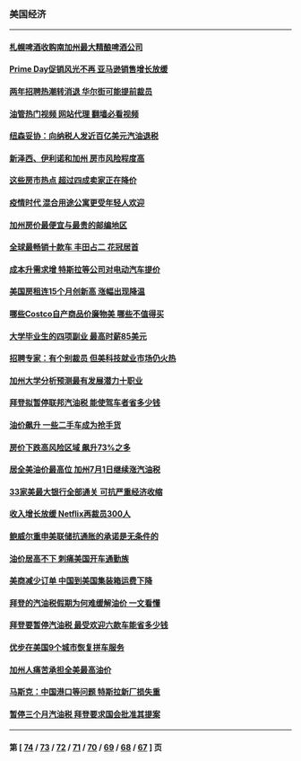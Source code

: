### 美国经济
---
#### [札幌啤酒收购南加州最大精酿啤酒公司](../../pages/ncid1078158/n13768291.md?06282045) 
#### [Prime Day促销风光不再 亚马逊销售增长放缓](../../pages/ncid1078158/n13768791.md?06282045) 
#### [两年招聘热潮转消退 华尔街可能提前裁员](../../pages/ncid1078158/n13768737.md?06282045) 
#### [油管热门视频 网站代理 翻墙必看视频](http://209.222.30.114:81/youtube.html?06282045)
#### [纽森妥协：向纳税人发近百亿美元汽油退税](../../pages/ncid1078158/n13768765.md?06282045) 
#### [新泽西、伊利诺和加州 房市风险程度高](../../pages/ncid1078158/n13768427.md?06282045) 
#### [这些房市热点 超过四成卖家正在降价](../../pages/ncid1078158/n13768265.md?06282045) 
#### [疫情时代 混合用途公寓更受年轻人欢迎](../../pages/ncid1078158/n13768248.md?06282045) 
#### [加州房价最便宜与最贵的邮编地区](../../pages/ncid1078158/n13768067.md?06282045) 
#### [全球最畅销十款车 丰田占二 花冠居首](../../pages/ncid1078158/n13763164.md?06282045) 
#### [成本升需求增 特斯拉等公司对电动汽车提价](../../pages/ncid1078158/n13767981.md?06282045) 
#### [美国房租连15个月创新高 涨幅出现降温](../../pages/ncid1078158/n13767865.md?06282045) 
#### [哪些Costco自产商品价廉物美 哪些不值得买](../../pages/ncid1078158/n13766373.md?06282045) 
#### [大学毕业生的四项副业 最高时薪85美元](../../pages/ncid1078158/n13766337.md?06282045) 
#### [招聘专家：有个别裁员 但美科技就业市场仍火热](../../pages/ncid1078158/n13767465.md?06282045) 
#### [加州大学分析预测最有发展潜力十职业](../../pages/ncid1078158/n13767449.md?06282045) 
#### [拜登拟暂停联邦汽油税 能使驾车者省多少钱](../../pages/ncid1078158/n13767462.md?06282045) 
#### [油价飙升 一些二手车成为抢手货](../../pages/ncid1078158/n13767356.md?06282045) 
#### [房价下跌高风险区域 飙升73%之多](../../pages/ncid1078158/n13767157.md?06282045) 
#### [居全美油价最高位 加州7月1日继续涨汽油税](../../pages/ncid1078158/n13767067.md?06282045) 
#### [33家美最大银行全部通关 可抗严重经济收缩](../../pages/ncid1078158/n13766719.md?06282045) 
#### [收入增长放缓 Netflix再裁员300人](../../pages/ncid1078158/n13766507.md?06282045) 
#### [鲍威尔重申美联储抗通胀的承诺是无条件的](../../pages/ncid1078158/n13766164.md?06282045) 
#### [油价居高不下 刺痛美国开车通勤族](../../pages/ncid1078158/n13766025.md?06282045) 
#### [美商减少订单 中国到美国集装箱运费下降](../../pages/ncid1078158/n13765508.md?06282045) 
#### [拜登的汽油税假期为何难缓解油价 一文看懂](../../pages/ncid1078158/n13765513.md?06282045) 
#### [拜登要暂停汽油税 最受欢迎六款车能省多少钱](../../pages/ncid1078158/n13765362.md?06282045) 
#### [优步在美国9个城市恢复拼车服务](../../pages/ncid1078158/n13765541.md?06282045) 
#### [加州人痛苦承担全美最高油价](../../pages/ncid1078158/n13765532.md?06282045) 
#### [马斯克：中国港口等问题 特斯拉新厂损失重](../../pages/ncid1078158/n13765364.md?06282045) 
#### [暂停三个月汽油税 拜登要求国会批准其提案](../../pages/ncid1078158/n13764416.md?06282045) 

---
#### 第 [ [74](./74.md?06282045) / [73](./73.md?06282045) / [72](./72.md?06282045) / [71](./71.md?06282045) / [70](./70.md?06282045) / [69](./69.md?06282045) / [68](./68.md?06282045) / [67](./67.md?06282045) ] 页
